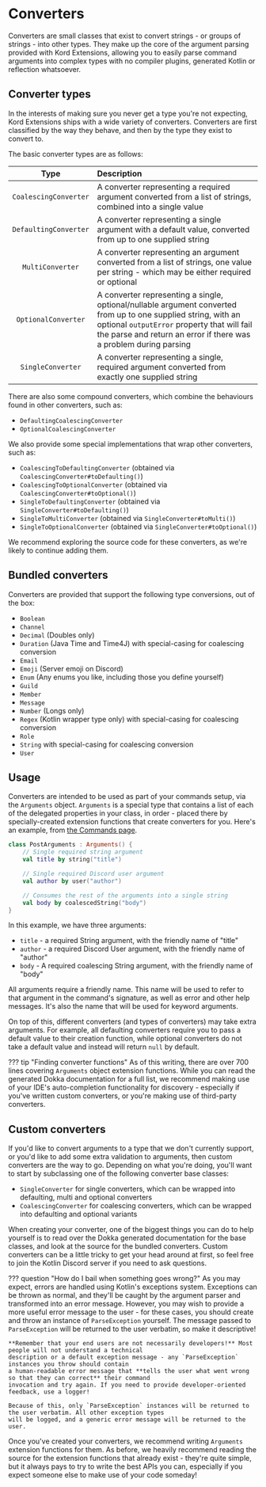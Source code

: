 # Converters

Converters are small classes that exist to convert strings - or groups of strings - into other types. They make up
the core of the argument parsing provided with Kord Extensions, allowing you to easily parse command arguments into
complex types with no compiler plugins, generated Kotlin or reflection whatsoever.

## Converter types

In the interests of making sure you never get a type you're not expecting, Kord Extensions ships with a wide variety
of converters. Converters are first classified by the way they behave, and then by the type they exist to convert
to.

The basic converter types are as follows:

Type                  | Description
:-------------------: | :----------
`CoalescingConverter` | A converter representing a required argument converted from a list of strings, combined into a single value
`DefaultingConverter` | A converter representing a single argument with a default value, converted from up to one supplied string
`MultiConverter`      | A converter representing an argument converted from a list of strings, one value per string - which may be either required or optional
`OptionalConverter`   | A converter representing a single, optional/nullable argument converted from up to one supplied string, with an optional `outputError` property that will fail the parse and return an error if there was a problem during parsing
`SingleConverter`     | A converter representing a single, required argument converted from exactly one supplied string

There are also some compound converters, which combine the behaviours found in other converters, such as: 

* `DefaultingCoalescingConverter`
* `OptionalCoalescingConverter`

We also provide some special implementations that wrap other converters, such as:

* `CoalescingToDefaultingConverter` (obtained via `CoalescingConverter#toDefaulting()`)
* `CoalescingToOptionalConverter` (obtained via `CoalescingConverter#toOptional()`)
* `SingleToDefaultingConverter` (obtained via `SingleConverter#toDefaulting()`)
* `SingleToMultiConverter` (obtained via `SingleConverter#toMulti()`)
* `SingleToOptionalConverter` (obtained via `SingleConverter#toOptional()`)

We recommend exploring the source code for these converters, as we're likely to continue adding them.

## Bundled converters

Converters are provided that support the following type conversions, out of the box:

* `Boolean`
* `Channel`
* `Decimal` (Doubles only)
* `Duration` (Java Time and Time4J) with special-casing for coalescing conversion
* `Email`
* `Emoji` (Server emoji on Discord)
* `Enum` (Any enums you like, including those you define yourself)
* `Guild`
* `Member`
* `Message`
* `Number` (Longs only)
* `Regex` (Kotlin wrapper type only) with special-casing for coalescing conversion
* `Role`
* `String` with special-casing for coalescing conversion
* `User`

## Usage

Converters are intended to be used as part of your commands setup, via the `Arguments` object. `Arguments` is a special
type that contains a list of each of the delegated properties in your class, in order - placed there by 
specially-created extension functions that create converters for you. Here's an example, from 
[the Commands page](/concepts/commands).

```kotlin
class PostArguments : Arguments() {
    // Single required string argument
    val title by string("title")

    // Single required Discord user argument
    val author by user("author")

    // Consumes the rest of the arguments into a single string
    val body by coalescedString("body")
}
```

In this example, we have three arguments:

* `title` - a required String argument, with the friendly name of "title"
* `author` - a required Discord User argument, with the friendly name of "author"
* `body` - A required coalescing String argument, with the friendly name of "body"

All arguments require a friendly name. This name will be used to refer to that argument in the command's signature,
as well as error and other help messages. It's also the name that will be used for keyword arguments.

On top of this, different converters (and types of converters) may take extra arguments. For example, all defaulting
converters require you to pass a default value to their creation function, while optional converters do not take
a default value and instead will return `null` by default.

??? tip "Finding converter functions"
    As of this writing, there are over 700 lines covering `Arguments` object extension functions. While you can read
    the generated Dokka documentation for a full list, we recommend making use of your IDE's auto-completion 
    functionality for discovery - especially if you've written custom converters, or you're making use of third-party
    converters.

## Custom converters

If you'd like to convert arguments to a type that we don't currently support, or you'd like to add some extra
validation to arguments, then custom converters are the way to go. Depending on what you're doing, you'll want
to start by subclassing one of the following converter base classes:

* `SingleConverter` for single converters, which can be wrapped into defaulting, multi and optional converters
* `CoalescingConverter` for coalescing converters, which can be wrapped into defaulting and optional variants

When creating your converter, one of the biggest things you can do to help yourself is to read over the Dokka
generated documentation for the base classes, and look at the source for the bundled converters. Custom converters can
be a little tricky to get your head around at first, so feel free to join the Kotlin Discord server if you need to ask
questions.

??? question "How do I bail when something goes wrong?"
    As you may expect, errors are handled using Kotlin's exceptions system. Exceptions can be thrown as normal, and
    they'll be caught by the argument parser and transformed into an error message. However, you may wish to provide
    a more useful error message to the user - for these cases, you should create and throw an instance of
    `ParseException` yourself. The message passed to `ParseException` will be returned to the user verbatim, so make
    it descriptive!

    **Remember that your end users are not necessarily developers!** Most people will not understand a technical
    description or a default exception message - any `ParseException` instances you throw should contain
    a human-readable error message that **tells the user what went wrong so that they can correct** their command
    invocation and try again. If you need to provide developer-oriented feedback, use a logger!

    Because of this, only `ParseException` instances will be returned to the user verbatim. All other exception types
    will be logged, and a generic error message will be returned to the user.

Once you've created your converters, we recommend writing `Arguments` extension functions for them. As before, we
heavily recommend reading the source for the extension functions that already exist - they're quite simple, but it 
always pays to try to write the best APIs you can, especially if you expect someone else to make use of your code 
someday!
